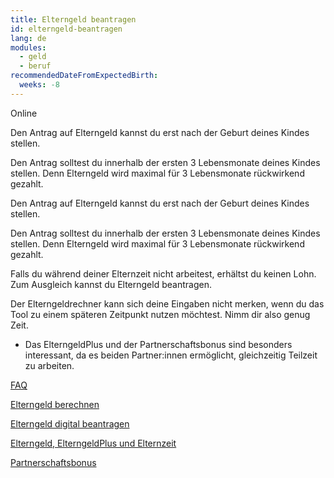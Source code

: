 ```yaml
---
title: Elterngeld beantragen
id: elterngeld-beantragen
lang: de
modules:
  - geld
  - beruf
recommendedDateFromExpectedBirth:
  weeks: -8
---
```


<bmfsfj-todo-extension-panel title="Wo" icon="map-marked-alt" open>

Online

</bmfsfj-todo-extension-panel>

<bmfsfj-todo-extension-panel title="Wann (gesetzlich)?" icon="calendar-check" open>

Den Antrag auf Elterngeld kannst du erst nach der Geburt deines Kindes stellen.

Den Antrag solltest du innerhalb der ersten 3 Lebensmonate deines Kindes stellen. Denn Elterngeld wird maximal für 3 Lebensmonate rückwirkend gezahlt.

</bmfsfj-todo-extension-panel>

<bmfsfj-todo-extension-panel title="Wann (gesetzlich)?" icon="calendar-check">

Den Antrag auf Elterngeld kannst du erst nach der Geburt deines Kindes stellen.

Den Antrag solltest du innerhalb der ersten 3 Lebensmonate deines Kindes stellen. Denn Elterngeld wird maximal für 3 Lebensmonate rückwirkend gezahlt.

</bmfsfj-todo-extension-panel>

<bmfsfj-todo-extension-panel title="Info" icon="info-circle">

Falls du während deiner Elternzeit nicht arbeitest, erhältst du keinen Lohn.
Zum Ausgleich kannst du Elterngeld beantragen. 

</bmfsfj-todo-extension-panel>

<bmfsfj-todo-extension-panel title="Wer?" icon="exclamation" open>
<bmfsfj-todo-assignees todo-id="elterngeld-beantragen"></bmfsfj-todo-assignees>
</bmfsfj-todo-extension-panel>

<bmfsfj-todo-extension-panel title="Stolperfalle" icon="exclamation">

Der Elterngeldrechner kann sich deine Eingaben nicht merken, wenn du das Tool zu einem späteren Zeitpunkt nutzen möchtest.
Nimm dir also genug Zeit.

</bmfsfj-todo-extension-panel>

<bmfsfj-todo-extension-panel title="Tipp Partnerschaftlichkeit" icon="glass-cheers">

* Das ElterngeldPlus und der  Partnerschaftsbonus sind besonders interessant, da es beiden Partner:innen ermöglicht, gleichzeitig Teilzeit zu arbeiten.

</bmfsfj-todo-extension-panel>


<bmfsfj-todo-extension-panel title="Weiterführende Informationen" icon="external-link-alt">

[FAQ](https://familienportal.de/familienportal/familienleistungen/elterngeld)

[Elterngeld berechnen](https://familienportal.de/familienportal/rechner-antraege/elterngeldrechner)

[Elterngeld digital beantragen](https://elterngeld-digital.de/)

[Elterngeld, ElterngeldPlus und Elternzeit](https://www.bmfsfj.de/resource/blob/93614/e3612d5cc348a32310c1f09672ae09af/elterngeld-elterngeldplus-und-elternzeit-data.pdf)

[Partnerschaftsbonus](https://www.bmfsfj.de/bmfsfj/themen/familie/familienleistungen/elterngeld/elterngeld-73752)

</bmfsfj-todo-extension-panel>


